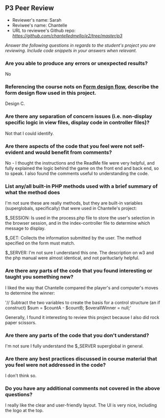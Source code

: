 ## P3 Peer Review

+ Reviewer's name: Sarah
+ Reviwee's name: Chantelle
+ URL to reviewee's Github repo: *<https://github.com/chantelledmello/e2/tree/master/p3>*

*Answer the following questions in regards to the student's project you are reviewing. Include code snippets in your answers when relevant.*


### Are you able to produce any errors or unexpected results?

No

### Referencing the course nots on [Form design flow](https://hesweb.dev/e2/notes#/php/form-flow), describe the form design flow used in this project.

Design C.

### Are there any separation of concern issues (i.e. non-display specific logic in view files, display code in controller files)?

Not that I could identify.

### Are there aspects of the code that you feel were not self-evident and would benefit from comments?

No - I thought the instructions and the ReadMe file were very helpful, and fully explained the logic behind the game on the front end and back end, so to speak. I also found the comments useful to understanding the code.

### List any/all built-in PHP methods used with a brief summary of what the method does

I'm not sure these are really methods, but they are built-in variables (superglobals, specifically) that were used in Chantelle's project:

$_SESSION: Is used in the process.php file to store the user's selection in the browser session, and in the index-controller file to determine which message to display.

$_GET: Collects the information submitted by the user. The method specified on the form must match.

$_SERVER: I'm not sure I understand this one. The description on w3 and the php manual were almost identical, and not parituclarly helpful.

### Are there any parts of the code that you found interesting or taught you something new?

I liked the way that Chantelle compared the player's and computer's moves to determine the winner:

'// Subtract the two variables to create the basis for a control structure (an if construct)
$sum = $countA - $countB;
$overallWinner = null;'

Generally, I found it interesting to review this project because I also did rock paper scissors.

### Are there any parts of the code that you don't understand?

I'm not sure I fully understand the $_SERVER superglobal in general.

### Are there any best practices discussed in course material that you feel were not addressed in the code?

I don't think so.

### Do you have any additional comments not covered in the above questions?

I really like the clear and user-friendly layout. The UI is very nice, including the logo at the top.